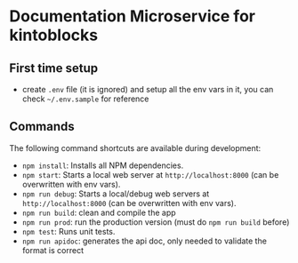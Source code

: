 # Documentation Microservice for kintoblocks

## First time setup
- create `.env` file (it is ignored) and setup all the env vars in it, you can check `~/.env.sample` for reference

## Commands

The following command shortcuts are available during development:

* `npm install`: Installs all NPM dependencies.
* `npm start`: Starts a local web server at `http://localhost:8000` (can be overwritten with env vars).
* `npm run debug`: Starts a local/debug web servers at `http://localhost:8000` (can be overwritten with env vars).
* `npm run build`: clean and compile the app
* `npm run prod`: run the production version (must do `npm run build` before)
* `npm test`: Runs unit tests.
* `npm run apidoc`: generates the api doc, only needed to validate the format is correct
